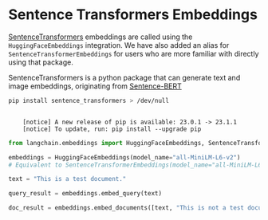 # Sentence Transformers Embeddings

[SentenceTransformers](https://www.sbert.net/) embeddings are called using the `HuggingFaceEmbeddings` integration. We have also added an alias for `SentenceTransformerEmbeddings` for users who are more familiar with directly using that package.

SentenceTransformers is a python package that can generate text and image embeddings, originating from [Sentence-BERT](https://arxiv.org/abs/1908.10084)

<!-- WARNING: THIS FILE WAS AUTOGENERATED! DO NOT EDIT! Instead, edit the notebook w/the location & name as this file. -->


```bash
pip install sentence_transformers > /dev/null
```

<CodeOutputBlock lang="bash">

```
    
    [notice] A new release of pip is available: 23.0.1 -> 23.1.1
    [notice] To update, run: pip install --upgrade pip
```

</CodeOutputBlock>


```python
from langchain.embeddings import HuggingFaceEmbeddings, SentenceTransformerEmbeddings
```


```python
embeddings = HuggingFaceEmbeddings(model_name="all-MiniLM-L6-v2")
# Equivalent to SentenceTransformerEmbeddings(model_name="all-MiniLM-L6-v2")
```


```python
text = "This is a test document."
```


```python
query_result = embeddings.embed_query(text)
```


```python
doc_result = embeddings.embed_documents([text, "This is not a test document."])
```

